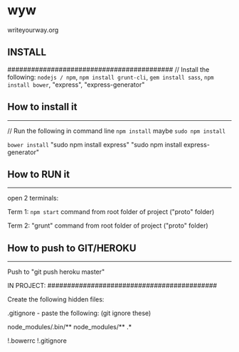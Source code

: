 # wyw
writeyourway.org


## INSTALL

##########################################
// Install the following:
``nodejs / npm``, ``npm install grunt-cli``, ``gem install sass``, ``npm install bower``,  "express", "express-generator"

## How to install it
------------------------------------------

// Run the following in command line
``npm install`` maybe ``sudo npm install``

``bower install``
"sudo npm install express"
"sudo npm install express-generator"


## How to RUN it
------------------------------------------
open 2 terminals:

Term 1:
``npm start`` command from root folder of project ("proto" folder)

Term 2:
"grunt" command from root folder of project ("proto" folder)



## How to push to GIT/HEROKU
------------------------------------------
Push to "git push heroku master"





IN PROJECT: 
###########################################

Create the following hidden files:

.gitignore - paste the following: (git ignore these)

node_modules/.bin/**
node_modules/**
.*

!.bowerrc
!.gitignore
